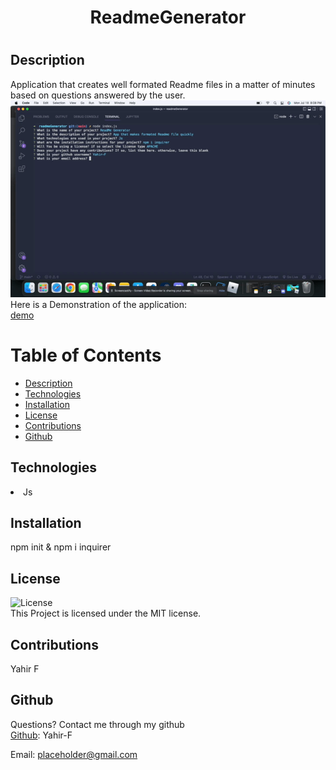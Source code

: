 
   <h1 align ="center">ReadmeGenerator<h1>



## Description
Application that creates well formated Readme files in a matter of minutes based on questions answered by the user.
<br>
![preview](./assets/video/prev.gif)
<br>
Here is a Demonstration of the application:
<br>
[demo](./assets/video/Demo.webm)
<br/>


# Table of Contents
* [Description](#description)
* [Technologies](#technologies)
* [Installation](#installation)
* [License](#license)
* [Contributions](#contributions)
* [Github](#github)

## Technologies

<li>Js</li>



## Installation
npm init & npm i inquirer

## License
![License](https://img.shields.io/badge/license-MIT-blue.svg)
<br>
This Project is licensed under the MIT license.

## Contributions
Yahir F

## Github
Questions? 
Contact me through my github 
<br>
[Github](https://github.com/Yahir-F): Yahir-F
<br>

Email: placeholder@gmail.com






    